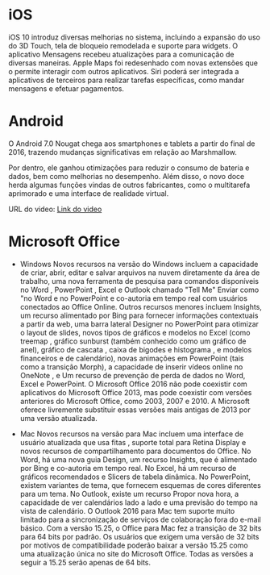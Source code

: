 # iOS

iOS 10 introduz diversas melhorias no sistema, incluindo a expansão do uso do 3D Touch,
tela de bloqueio remodelada e suporte para widgets. O aplicativo Mensagens recebeu atualizações para a comunicação de diversas 
maneiras. Apple Maps foi redesenhado com novas extensões que o permite interagir com outros aplicativos. Siri poderá ser
integrada a aplicativos de terceiros para realizar tarefas específicas, como mandar mensagens e efetuar pagamentos.


# Android

O Android 7.0 Nougat chega aos smartphones e tablets a partir do final de 2016, trazendo mudanças significativas 
em relação ao Marshmallow.

Por dentro, ele ganhou otimizações para reduzir o consumo de bateria e dados, bem como melhorias no desempenho. 
Além disso, o novo doce herda algumas funções vindas de outros fabricantes, como o multitarefa aprimorado e uma 
interface de realidade virtual.

URL do video: [Link do video](https://youtu.be/Pq-K-mPYvFA)



# Microsoft Office
 
 * Windows 
Novos recursos na versão do Windows incluem a capacidade de criar, abrir, editar e salvar arquivos na nuvem diretamente 
da área de trabalho, uma nova ferramenta de pesquisa para comandos disponíveis no Word , PowerPoint , 
Excel e Outlook chamado "Tell Me" Enviar como "no Word e no PowerPoint e co-autoria em tempo real com usuários 
conectados ao Office Online. Outros recursos menores incluem Insights, um recurso alimentado por Bing para fornecer 
informações contextuais a partir da web, uma barra lateral Designer no PowerPoint para otimizar o layout de slides, 
novos tipos de gráficos e modelos no Excel (como treemap , gráfico sunburst (também conhecido como um gráfico de anel), 
gráfico de cascata , caixa de bigodes e histograma , e modelos financeiros e de calendário), 
novas animações em PowerPoint (tais como a transição Morph), a capacidade de inserir vídeos online no OneNote , 
e Um recurso de prevenção de perda de dados no Word, Excel e PowerPoint.
O Microsoft Office 2016 não pode coexistir com aplicativos do Microsoft Office 2013, mas pode coexistir com versões anteriores 
do Microsoft Office, como 2003, 2007 e 2010. A Microsoft oferece livremente substituir essas versões mais antigas de 2013 
por uma versão atualizada. 

* Mac 
Novos recursos na versão para Mac incluem uma interface de usuário atualizada que usa fitas , suporte total para Retina Display 
e novos recursos de compartilhamento para documentos do Office.
No Word, há uma nova guia Design, um recurso Insights, que é alimentado por Bing e co-autoria em tempo real. 
No Excel, há um recurso de gráficos recomendados e Slicers de tabela dinâmica. No PowerPoint, existem variantes de tema, 
que fornecem esquemas de cores diferentes para um tema. No Outlook, existe um recurso Propor nova hora, 
a capacidade de ver calendários lado a lado e uma previsão do tempo na vista de calendário.
O Outlook 2016 para Mac tem suporte muito limitado para a sincronização de serviços de colaboração fora do e-mail básico.
Com a versão 15.25, o Office para Mac fez a transição de 32 bits para 64 bits por padrão. 
Os usuários que exigem uma versão de 32 bits por motivos de compatibilidade poderão baixar a versão 15.25 como uma 
atualização única no site do Microsoft Office. Todas as versões a seguir a 15.25 serão apenas de 64 bits.
